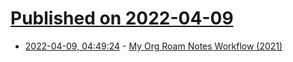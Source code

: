 # [Published on 2022-04-09](index.md)

* [2022-04-09, 04:49:24](https://news.ycombinator.com/item?id=30965343) - [My Org Roam Notes Workflow (2021)](https://hugocisneros.com/blog/my-org-roam-notes-workflow/)
